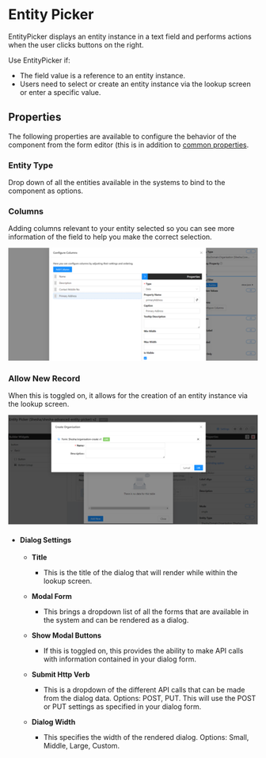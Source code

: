 # Entity Picker

EntityPicker displays an entity instance in a text field and performs actions when the user clicks buttons on the right.

[//]: # '<iframe width="100%" height="500" src="https://pd-docs-adminportal-test.shesha.dev/shesha/forms-designer/?id=78cf2cab-724b-43cb-a370-7b71e2f215e6" title="Entity Picker Component" ></iframe>'

Use EntityPicker if:

- The field value is a reference to an entity instance.
- Users need to select or create an entity instance via the lookup screen or enter a specific value.

## Properties

The following properties are available to configure the behavior of the component from the form editor (this is in addition to [common properties](/docs/front-end-basics/form-components/common-component-properties).

### Entity Type

 Drop down of all the entities available in the systems to bind to the component as options.

### Columns

 Adding columns relevant to your entity selected so you can see more information of the field to help you make the correct selection.

![Image](./images/entity-picker-columns.png)

### Allow New Record

 When this is toggled on, it allows for the creation of an entity instance via the lookup screen.

![Image](./images/entity-picker-new.png)

- #### Dialog Settings

  - **Title**

    - This is the title of the dialog that will render while within the lookup screen.

  - **Modal Form**

    - This brings a dropdown list of all the forms that are available in the system and can be rendered as a dialog.

  - **Show Modal Buttons**

    - If this is toggled on, this provides the ability to make API calls with information contained in your dialog form.

  - **Submit Http Verb**

    - This is a dropdown of the different API calls that can be made from the dialog data. Options: POST, PUT. This will use the POST or PUT settings as specified in your dialog form.

  - **Dialog Width**
    - This specifies the width of the rendered dialog. Options: Small, Middle, Large, Custom.
